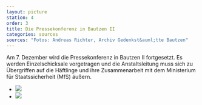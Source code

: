 ```yaml
---
layout: picture
station: 4
order: 3
title: Die Pressekonferenz in Bautzen II
categories: sources
sources: "Fotos: Andreas Richter, Archiv Gedenkst&auml;tte Bautzen"
---
```

Am 7. Dezember wird die Pressekonferenz in Bautzen II fortgesetzt. Es werden Einzelschicksale vorgetragen und die Anstaltsleitung muss sich zu &Uuml;bergriffen auf die H&auml;ftlinge und ihre Zusammenarbeit mit dem Ministerium f&uuml;r Staatssicherheit (MfS) &auml;u&szlig;ern.

<ul class="carousel">
	<li><img src="{{ site.gallerypath }}/4_C_Oeffentlichkeit_QuelleInfo_Pressekonferenz_1_7-12-89.jpg"></li>
	<li><img src="{{ site.gallerypath }}/4_C_Oeffentlichkeit_QuelleInfo_Pressekonferenz7-12-89.jpg"></li>
</ul>